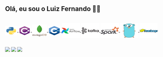 ## Olá, eu sou o Luiz Fernando 👋🏻


<div align="center">
  <a href="https://github.com/FernandoLuiz-web">
</div>
<div style="display: inline_block"><br>
  <img align="center" height="30" width="40" src="https://raw.githubusercontent.com/devicons/devicon/master/icons/python/python-original.svg">
  <img align="center" height="30" width="40" src="https://raw.githubusercontent.com/devicons/devicon/master/icons/csharp/csharp-original.svg">
  <img align="center" height="40" width="50" src="https://github.com/devicons/devicon/blob/master/icons/mongodb/mongodb-original-wordmark.svg">
  <img align="center" height="30" width="40" src="https://github.com/devicons/devicon/blob/master/icons/cplusplus/cplusplus-original.svg">
  <img align="center" height="50" width="60" src="https://github.com/devicons/devicon/blob/master/icons/apacheairflow/apacheairflow-original-wordmark.svg">
  <img align="center" height="50" width="60" src="https://github.com/devicons/devicon/blob/master/icons/apachekafka/apachekafka-original-wordmark.svg">
  <img align="center" height="50" width="60" src="https://github.com/devicons/devicon/blob/master/icons/apachespark/apachespark-original-wordmark.svg">
  <img align="center" height="50" width="60" src="https://github.com/devicons/devicon/blob/master/icons/go/go-original.svg">
  <img align="center" height="50" width="60" src="https://github.com/devicons/devicon/blob/master/icons/hadoop/hadoop-original-wordmark.svg">
</div>
  
  ##
 
<div> 
  
  <a href="https://instagram.com/luizzerr" target="_blank"><img src="https://img.shields.io/badge/-Instagram-%23E4405F?style=for-the-badge&logo=instagram&logoColor=white" target="_blank"></a>
  <a href = "mailto:luizfernandogo.oliveira@gmail.com"><img src="https://img.shields.io/badge/-Gmail-%23333?style=for-the-badge&logo=gmail&logoColor=white" target="_blank"></a>
  <a href="https://www.linkedin.com/in/luiz-fernando-9663311a4" target="_blank"><img src="https://img.shields.io/badge/-LinkedIn-%230077B5?style=for-the-badge&logo=linkedin&logoColor=white" target="_blank"></a> 
 
 
</div>

